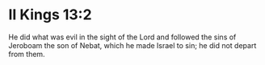 # II Kings 13:2

He did what was evil in the sight of the Lord and followed the sins of Jeroboam the son of Nebat, which he made Israel to sin; he did not depart from them.
